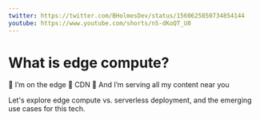 ```yaml
---
twitter: https://twitter.com/BHolmesDev/status/1560625850734854144
youtube: https://www.youtube.com/shorts/nS-dKoQT_U8
---
```


# What is edge compute?

🎵 I’m on the edge 🎵 CDN 🎵 And I’m serving all my content near you

Let's explore edge compute vs. serverless deployment, and the emerging use cases for this tech.
